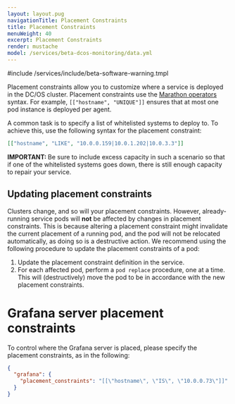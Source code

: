 ```yaml
---
layout: layout.pug
navigationTitle: Placement Constraints
title: Placement Constraints
menuWeight: 40
excerpt: Placement Constraints
render: mustache
model: /services/beta-dcos-monitoring/data.yml
---
```

#include /services/include/beta-software-warning.tmpl

Placement constraints allow you to customize where a service is deployed in the DC/OS cluster.
Placement constraints use the [Marathon operators](http://mesosphere.github.io/marathon/docs/constraints.html) syntax.
For example, `[["hostname", "UNIQUE"]]` ensures that at most one pod instance is deployed per agent.

A common task is to specify a list of whitelisted systems to deploy to.
To achieve this, use the following syntax for the placement constraint:

```json
[["hostname", "LIKE", "10.0.0.159|10.0.1.202|10.0.3.3"]]
```

<p class="message--important"><strong>IMPORTANT: </strong> Be sure to include excess capacity in such a scenario so that if one of the whitelisted systems goes down, there is still enough capacity to repair your service.</p>

## Updating placement constraints

Clusters change, and so will your placement constraints.
However, already-running service pods will **not** be affected by changes in placement constraints.
This is because altering a placement constraint might invalidate the current placement of a running pod, and the pod will not be relocated automatically, as doing so is a destructive action.
We recommend using the following procedure to update the placement constraints of a pod:

1. Update the placement constraint definition in the service.
1. For each affected pod, perform a `pod replace` procedure, one at a time. This will (destructively) move the pod to be in accordance with the new placement constraints.

# Grafana server placement constraints

To control where the Grafana server is placed, please specify the placement constraints, as in the following:

```json
{
  "grafana": {
    "placement_constraints": "[[\"hostname\", \"IS\", \"10.0.0.73\"]]"
  }
}
```
